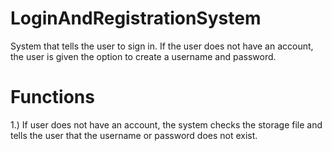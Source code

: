 # LoginAndRegistrationSystem

System that tells the user to sign in. If the user does not have an account, 
the user is given the option to create a username and password.

# Functions
1.) If user does not have an account, the system checks the storage file and
tells the user that the username or password does not exist.
